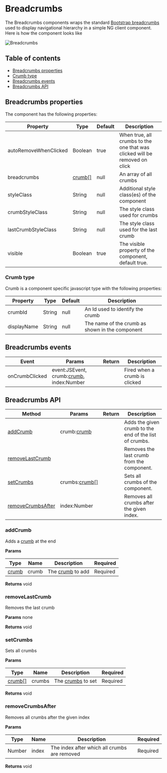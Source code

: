 # Breadcrumbs

The Breadcrumbs components wraps the standard [Bootstrap breadcrumbs](http://getbootstrap.com/components/#breadcrumbs) used to display navigational hierarchy in a simple NG client component. Here is how the component looks like

![Breadcrumbs](../../../../extensions/ui-components/navigation/breadcrumbs/images/image\_01.png)

## Table of contents

* [Breadcrumbs properties](breadcrumbs.md#breadcrumbs-properties)
* [Crumb type](breadcrumbs.md#crumb-type)
* [Breadcrumbs events](breadcrumbs.md#breadcrumbs-events)
* [Breadcrumbs API](breadcrumbs.md#breadcrumbs-api)

## Breadcrumbs properties

The component has the following properties:

| Property              | Type                                   | Default | Description                                                                |
| --------------------- | -------------------------------------- | ------- | -------------------------------------------------------------------------- |
| autoRemoveWhenClicked | Boolean                                | true    | When true, all crumbs to the one that was clicked will be removed on click |
| breadcrumbs           | [crumb\[\]](breadcrumbs.md#crumb-type) | null    | An array of all crumbs                                                     |
| styleClass            | String                                 | null    | Additional style class(es) of the component                                |
| crumbStyleClass       | String                                 | null    | The style class used for crumbs                                            |
| lastCrumbStyleClass   | String                                 | null    | The style class used for the last crumb                                    |
| visible               | Boolean                                | true    | The visible property of the component, default true.                       |

### Crumb type

Crumb is a component specific javascript type with the following properties:

| Property    | Type   | Default | Description                                     |
| ----------- | ------ | ------- | ----------------------------------------------- |
| crumbId     | String | null    | An Id used to identify the crumb                |
| displayName | String | null    | The name of the crumb as shown in the component |

## Breadcrumbs events

| Event          | Params                                                                | Return | Description                   |
| -------------- | --------------------------------------------------------------------- | ------ | ----------------------------- |
| onCrumbClicked | event:JSEvent, crumb:[crumb](breadcrumbs.md#crumb-type), index:Number |        | Fired when a crumb is clicked |

## Breadcrumbs API

| Method                                                | Params                                        | Return | Description                                            |
| ----------------------------------------------------- | --------------------------------------------- | ------ | ------------------------------------------------------ |
| [addCrumb](breadcrumbs.md#addcrumb)                   | crumb:[crumb](breadcrumbs.md#crumb-type)      |        | Adds the given crumb to the end of the list of crumbs. |
| [removeLastCrumb](breadcrumbs.md#removelastcrumb)     |                                               |        | Removes the last crumb from the component.             |
| [setCrumbs](breadcrumbs.md#setcrumbs)                 | crumbs:[crumb\[\]](breadcrumbs.md#crumb-type) |        | Sets all crumbs of the component.                      |
| [removeCrumbsAfter](breadcrumbs.md#removecrumbsafter) | index:Number                                  |        | Removes all crumbs after the given index.              |

### addCrumb

Adds a [crumb](breadcrumbs.md#crumb-type) at the end

**Params**

| Type                               | Name  | Description                                   | Required |
| ---------------------------------- | ----- | --------------------------------------------- | -------- |
| [crumb](breadcrumbs.md#crumb-type) | crumb | The [crumb](breadcrumbs.md#crumb-type) to add | Required |

**Returns** void

### removeLastCrumb

Removes the last crumb

**Params** none

**Returns** void

### setCrumbs

Sets all crumbs

**Params**

| Type                                   | Name   | Description                                    | Required |
| -------------------------------------- | ------ | ---------------------------------------------- | -------- |
| [crumb\[\]](breadcrumbs.md#crumb-type) | crumbs | The [crumbs](breadcrumbs.md#crumb-type) to set | Required |

**Returns** void

### removeCrumbsAfter

Removes all crumbs after the given index

**Params**

| Type   | Name  | Description                                  | Required |
| ------ | ----- | -------------------------------------------- | -------- |
| Number | index | The index after which all crumbs are removed | Required |

**Returns** void
